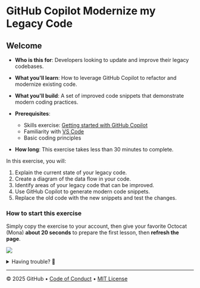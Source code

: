 # GitHub Copilot Modernize my Legacy Code

## Welcome

- **Who is this for**: Developers looking to update and improve their legacy codebases.
- **What you'll learn**: How to leverage GitHub Copilot to refactor and modernize existing code.
- **What you'll build**: A set of improved code snippets that demonstrate modern coding practices.
- **Prerequisites**:
  - Skills exercise: [Getting started with GitHub Copilot](https://github.com/skills/getting-started-with-github-copilot)
  - Familiarity with [VS Code](https://code.visualstudio.com/)
  - Basic coding principles

- **How long**: This exercise takes less than 30 minutes to complete.

In this exercise, you will:

1. Explain the current state of your legacy code.
1. Create a diagram of the data flow in your code.
1. Identify areas of your legacy code that can be improved.
1. Use GitHub Copilot to generate modern code snippets.
1. Replace the old code with the new snippets and test the changes.

### How to start this exercise

Simply copy the exercise to your account, then give your favorite Octocat (Mona) **about 20 seconds** to prepare the first lesson, then **refresh the page**.

<!--  (replace-me: Make sure to edit the URL with proper template_owner, template_name, repo name and description)  -->
[![](https://img.shields.io/badge/Copy%20Exercise-%E2%86%92-1f883d?style=for-the-badge&logo=github&labelColor=197935)](https://github.com/new?template_owner=skills-dev&template_name=copilot-modernize-my-legacy-code&owner=%40me&name=skills-copilot-modernize-my-legacy-code&description=Exercise:+Copilot+Modernize+my+Legacy+Code&visibility=public)

<details>
<summary>Having trouble? 🤷</summary><br/>

When copying the exercise, we recommend the following settings:

- For owner, choose your personal account or an organization to host the repository.

- We recommend creating a public repository, since private repositories will use Actions minutes.

If the exercise isn't ready in 20 seconds, please check the [Actions](../../actions) tab.

- Check to see if a job is running. Sometimes it simply takes a bit longer.

- If the page shows a failed job, please submit an issue. Nice, you found a bug! 🐛

</details>

---

&copy; 2025 GitHub &bull; [Code of Conduct](https://www.contributor-covenant.org/version/2/1/code_of_conduct/code_of_conduct.md) &bull; [MIT License](https://gh.io/mit)
